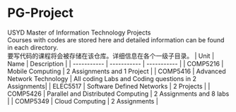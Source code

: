 # PG-Project
USYD Master of Information Technology Projects  
Courses with codes are stored here and detailed information can be found in each directory.  
要写代码的课程将会被存储在该仓库。详细信息在各个一级子目录。
| Unit     | Name | Description |
| ----------- | ----------- | ----------- |
| COMP5216      | Mobile Computing | 2 Assignments and 1 Project |
| COMP5416   | Advanced Network Technology | All coding Labs and Coding questions in 2 Assignments|
| ELEC5517  | Software Defined Networks | 2 Projects |
| COMP5426 | Parallel and Distributed Computing | 2 Assignments and 8 labs |
| COMP5349 | Cloud Computing | 2 Assignments |
